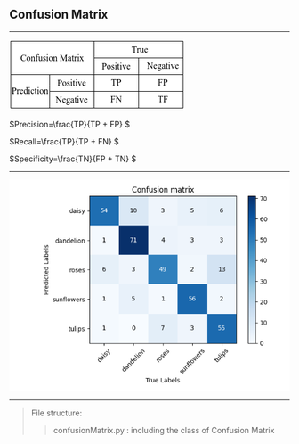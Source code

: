 ## Confusion Matrix

***



![confusion_matrix](../../images/ConfusionMatrix_cm.png)



 $Precision=\frac{TP}{TP + FP} $

$Recall=\frac{TP}{TP + FN} $

$Specificity=\frac{TN}{FP + TN} $



***

![alexnet_cm](../../images/ConfusionMatrix_alexnetcm.png)

***



> File structure:
>>confusionMatrix.py : including the class of Confusion Matrix

